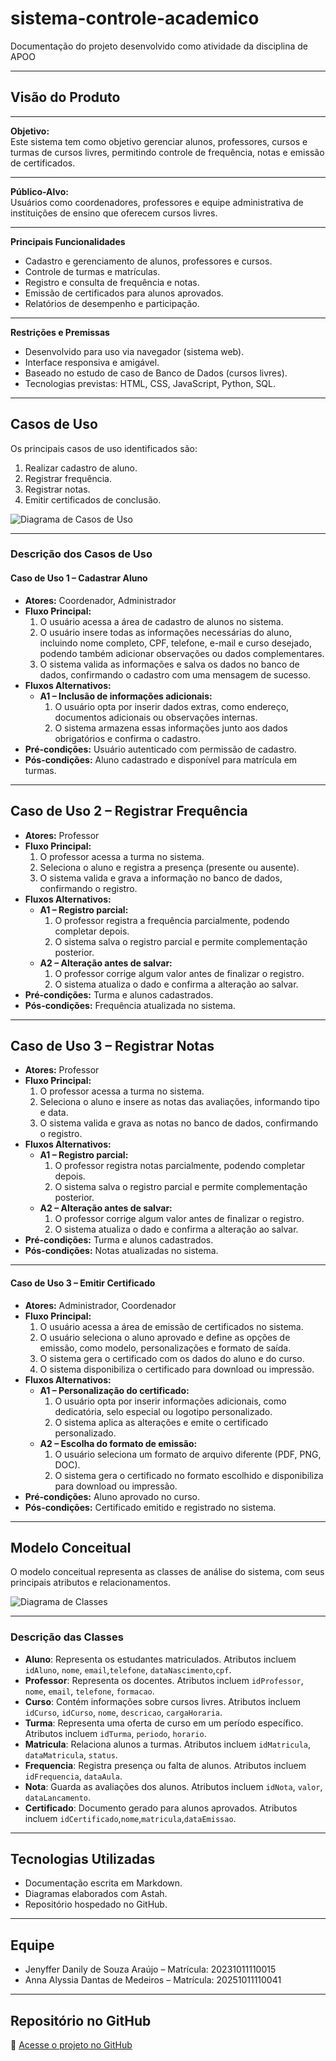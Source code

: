 # sistema-controle-academico

Documentação do projeto desenvolvido como atividade da disciplina de APOO

---

## **Visão do Produto**

---

**Objetivo:**  
Este sistema tem como objetivo gerenciar alunos, professores, cursos e turmas de cursos livres, permitindo controle de frequência, notas e emissão de certificados.

---

**Público-Alvo:**  
Usuários como coordenadores, professores e equipe administrativa de instituições de ensino que oferecem cursos livres.

---

**Principais Funcionalidades**  
- Cadastro e gerenciamento de alunos, professores e cursos.  
- Controle de turmas e matrículas.  
- Registro e consulta de frequência e notas.  
- Emissão de certificados para alunos aprovados.  
- Relatórios de desempenho e participação.

---

**Restrições e Premissas**  
- Desenvolvido para uso via navegador (sistema web).  
- Interface responsiva e amigável.  
- Baseado no estudo de caso de Banco de Dados (cursos livres).  
- Tecnologias previstas: HTML, CSS, JavaScript, Python, SQL.

---

## **Casos de Uso**

Os principais casos de uso identificados são:  
1. Realizar cadastro de aluno.  
2. Registrar frequência.
3. Registrar notas.  
4. Emitir certificados de conclusão.

![Diagrama de Casos de Uso](./imagens/diagrama-casos-de-uso.png)

---

### **Descrição dos Casos de Uso**

#### **Caso de Uso 1 – Cadastrar Aluno**
- **Atores:** Coordenador, Administrador  
- **Fluxo Principal:**  
  1. O usuário acessa a área de cadastro de alunos no sistema.  
  2. O usuário insere todas as informações necessárias do aluno, incluindo nome completo, CPF, telefone, e-mail e curso desejado, podendo também adicionar observações ou dados complementares.  
  3. O sistema valida as informações e salva os dados no banco de dados, confirmando o cadastro com uma mensagem de sucesso.  
- **Fluxos Alternativos:**  
  - **A1 – Inclusão de informações adicionais:**  
    1. O usuário opta por inserir dados extras, como endereço, documentos adicionais ou observações internas.  
    2. O sistema armazena essas informações junto aos dados obrigatórios e confirma o cadastro.  
- **Pré-condições:** Usuário autenticado com permissão de cadastro.  
- **Pós-condições:** Aluno cadastrado e disponível para matrícula em turmas.

---

## **Caso de Uso 2 – Registrar Frequência**
- **Atores:** Professor  
- **Fluxo Principal:**  
  1. O professor acessa a turma no sistema.  
  2. Seleciona o aluno e registra a presença (presente ou ausente).  
  3. O sistema valida e grava a informação no banco de dados, confirmando o registro.  
- **Fluxos Alternativos:**  
  - **A1 – Registro parcial:**  
    1. O professor registra a frequência parcialmente, podendo completar depois.  
    2. O sistema salva o registro parcial e permite complementação posterior.  
  - **A2 – Alteração antes de salvar:**  
    1. O professor corrige algum valor antes de finalizar o registro.  
    2. O sistema atualiza o dado e confirma a alteração ao salvar.  
- **Pré-condições:** Turma e alunos cadastrados.  
- **Pós-condições:** Frequência atualizada no sistema.

---

## **Caso de Uso 3 – Registrar Notas**
- **Atores:** Professor  
- **Fluxo Principal:**  
  1. O professor acessa a turma no sistema.  
  2. Seleciona o aluno e insere as notas das avaliações, informando tipo e data.  
  3. O sistema valida e grava as notas no banco de dados, confirmando o registro.  
- **Fluxos Alternativos:**  
  - **A1 – Registro parcial:**  
    1. O professor registra notas parcialmente, podendo completar depois.  
    2. O sistema salva o registro parcial e permite complementação posterior.  
  - **A2 – Alteração antes de salvar:**  
    1. O professor corrige algum valor antes de finalizar o registro.  
    2. O sistema atualiza o dado e confirma a alteração ao salvar.  
- **Pré-condições:** Turma e alunos cadastrados.  
- **Pós-condições:** Notas atualizadas no sistema.


---

#### **Caso de Uso 3 – Emitir Certificado**
- **Atores:** Administrador, Coordenador  
- **Fluxo Principal:**  
  1. O usuário acessa a área de emissão de certificados no sistema.  
  2. O usuário seleciona o aluno aprovado e define as opções de emissão, como modelo, personalizações e formato de saída.  
  3. O sistema gera o certificado com os dados do aluno e do curso.  
  4. O sistema disponibiliza o certificado para download ou impressão.  
- **Fluxos Alternativos:**  
  - **A1 – Personalização do certificado:**  
    1. O usuário opta por inserir informações adicionais, como dedicatória, selo especial ou logotipo personalizado.  
    2. O sistema aplica as alterações e emite o certificado personalizado.  
  - **A2 – Escolha do formato de emissão:**  
    1. O usuário seleciona um formato de arquivo diferente (PDF, PNG, DOC).  
    2. O sistema gera o certificado no formato escolhido e disponibiliza para download ou impressão.  
- **Pré-condições:** Aluno aprovado no curso.  
- **Pós-condições:** Certificado emitido e registrado no sistema.

---

## **Modelo Conceitual**

O modelo conceitual representa as classes de análise do sistema, com seus principais atributos e relacionamentos.

![Diagrama de Classes](./imagens/modelo-conceitual.png)

---

### **Descrição das Classes**

- **Aluno**: Representa os estudantes matriculados. Atributos incluem `idAluno`, `nome`, `email`,`telefone`, `dataNascimento`,`cpf`.  
- **Professor**: Representa os docentes. Atributos incluem `idProfessor`, `nome`, `email`, `telefone`, `formacao`.  
- **Curso**: Contém informações sobre cursos livres. Atributos incluem `idCurso`, `idCurso`, `nome`, `descricao`, `cargaHoraria`.  
- **Turma**: Representa uma oferta de curso em um período específico. Atributos incluem `idTurma`, `periodo`, `horario`.  
- **Matricula**: Relaciona alunos a turmas. Atributos incluem `idMatricula`, `dataMatricula`, `status`.  
- **Frequencia**: Registra presença ou falta de alunos. Atributos incluem `idFrequencia`, `dataAula`.  
- **Nota**: Guarda as avaliações dos alunos. Atributos incluem `idNota`, `valor`, `dataLancamento`.  
- **Certificado**: Documento gerado para alunos aprovados. Atributos incluem `idCertificado`,`nome`,`matricula`,`dataEmissao`.

---

## **Tecnologias Utilizadas**
- Documentação escrita em Markdown.  
- Diagramas elaborados com Astah.  
- Repositório hospedado no GitHub.  

---

## **Equipe**
- Jenyffer Danily de Souza Araújo – Matrícula: 20231011110015  
- Anna Alyssia Dantas de Medeiros – Matrícula: 20251011110041  

---

## **Repositório no GitHub**
🔗 [Acesse o projeto no GitHub](https://github.com/Jenypr/sistema-controle-academico)